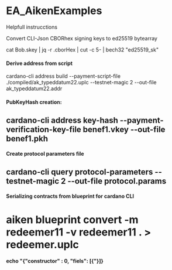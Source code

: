 # EA_AikenExamples
 
Helpfull instrucctions


Convert CLI-Json CBORhex signing keys to ed25519 bytearray

 cat Bob.skey | jq -r .cborHex | cut -c 5- | bech32 "ed25519_sk"
 
 
 #### Derive address from script
cardano-cli address build --payment-script-file ./compiled/ak_typeddatum22.uplc --testnet-magic 2 --out-file ak_typeddatum22.addr

#### PubKeyHash creation:
## cardano-cli address key-hash --payment-verification-key-file benef1.vkey --out-file benef1.pkh

#### Create protocol parameters file
## cardano-cli query protocol-parameters --testnet-magic 2 --out-file protocol.params

#### Serializing contracts from blueprint for cardano CLI
# aiken blueprint convert -m redeemer11 -v redeemer11 . > redeemer.uplc

#### echo "{\"constructor\" : 0, \"fiels\": [{\"}]}
